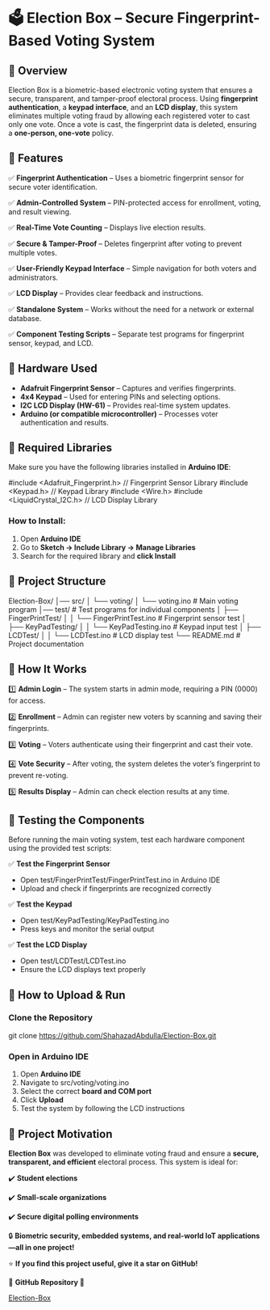 ﻿# **🗳️ Election Box – Secure Fingerprint-Based Voting System**
## **🔹 Overview**
Election Box is a biometric-based electronic voting system that ensures a secure, transparent, and tamper-proof electoral process. Using **fingerprint authentication**, a **keypad interface**, and an **LCD display**, this system eliminates multiple voting fraud by allowing each registered voter to cast only one vote. Once a vote is cast, the fingerprint data is deleted, ensuring a **one-person, one-vote** policy.

## **🔹 Features**
✅ **Fingerprint Authentication** – Uses a biometric fingerprint sensor for secure voter identification.

✅ **Admin-Controlled System** – PIN-protected access for enrollment, voting, and result viewing.

✅ **Real-Time Vote Counting** – Displays live election results.

✅ **Secure & Tamper-Proof** – Deletes fingerprint after voting to prevent multiple votes.

✅ **User-Friendly Keypad Interface** – Simple navigation for both voters and administrators.

✅ **LCD Display** – Provides clear feedback and instructions.

✅ **Standalone System** – Works without the need for a network or external database.

✅ **Component Testing Scripts** – Separate test programs for fingerprint sensor, keypad, and LCD.

## **🔹 Hardware Used**
- **Adafruit Fingerprint Sensor** – Captures and verifies fingerprints.
- **4x4 Keypad** – Used for entering PINs and selecting options.
- **I2C LCD Display (HW-61)** – Provides real-time system updates.
- **Arduino (or compatible microcontroller)** – Processes voter authentication and results.

## **🔹 Required Libraries**
Make sure you have the following libraries installed in **Arduino IDE**:

#include <Adafruit\_Fingerprint.h>  // Fingerprint Sensor Library
#include <Keypad.h>                // Keypad Library
#include <Wire.h>
#include <LiquidCrystal\_I2C.h>      // LCD Display Library
### **How to Install:**
1. Open **Arduino IDE**
1. Go to **Sketch → Include Library → Manage Libraries**
1. Search for the required library and **click Install**

## **🔹 Project Structure**
Election-Box/
│── src/
│   └── voting/
│       └── voting.ino  # Main voting program
│── test/  # Test programs for individual components
│   ├── FingerPrintTest/
│   │   └── FingerPrintTest.ino  # Fingerprint sensor test
│   ├── KeyPadTesting/
│   │   └── KeyPadTesting.ino  # Keypad input test
│   ├── LCDTest/
│   │   └── LCDTest.ino  # LCD display test
└── README.md  # Project documentation

## **🔹 How It Works**
1️⃣ **Admin Login** – The system starts in admin mode, requiring a PIN (0000) for access.

2️⃣ **Enrollment** – Admin can register new voters by scanning and saving their fingerprints.

3️⃣ **Voting** – Voters authenticate using their fingerprint and cast their vote.

4️⃣ **Vote Security** – After voting, the system deletes the voter’s fingerprint to prevent re-voting.

5️⃣ **Results Display** – Admin can check election results at any time.

## **🔹 Testing the Components**
Before running the main voting system, test each hardware component using the provided test scripts:

✅ **Test the Fingerprint Sensor**

- Open test/FingerPrintTest/FingerPrintTest.ino in Arduino IDE
- Upload and check if fingerprints are recognized correctly

✅ **Test the Keypad**

- Open test/KeyPadTesting/KeyPadTesting.ino
- Press keys and monitor the serial output

✅ **Test the LCD Display**

- Open test/LCDTest/LCDTest.ino
- Ensure the LCD displays text properly

## **🔹 How to Upload & Run**
### **Clone the Repository**
git clone [https://github.com/ShahazadAbdulla/Election-Box.git
](https://github.com/ShahazadAbdulla/Election-Box.git)
### **Open in Arduino IDE**
1. Open **Arduino IDE**
1. Navigate to src/voting/voting.ino
1. Select the correct **board and COM port**
1. Click **Upload**
1. Test the system by following the LCD instructions

## **🔹 Project Motivation**
**Election Box** was developed to eliminate voting fraud and ensure a **secure, transparent, and efficient** electoral process. This system is ideal for:

✔️ **Student elections**

✔️ **Small-scale organizations**

✔️ **Secure digital polling environments**

🔒 **Biometric security, embedded systems, and real-world IoT applications—all in one project!**

⭐ **If you find this project useful, give it a star on GitHub!**

🔗 **GitHub Repository 🚀**

[Election-Box](https://github.com/ShahazadAbdulla/Election-Box)

